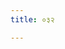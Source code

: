 ```yaml
---
title: ०३२

---
```

<div class="js_include" url="vetAla-panchavimshatikA/025.md"  newLevelForH1="2" includeTitle="false"> </div>